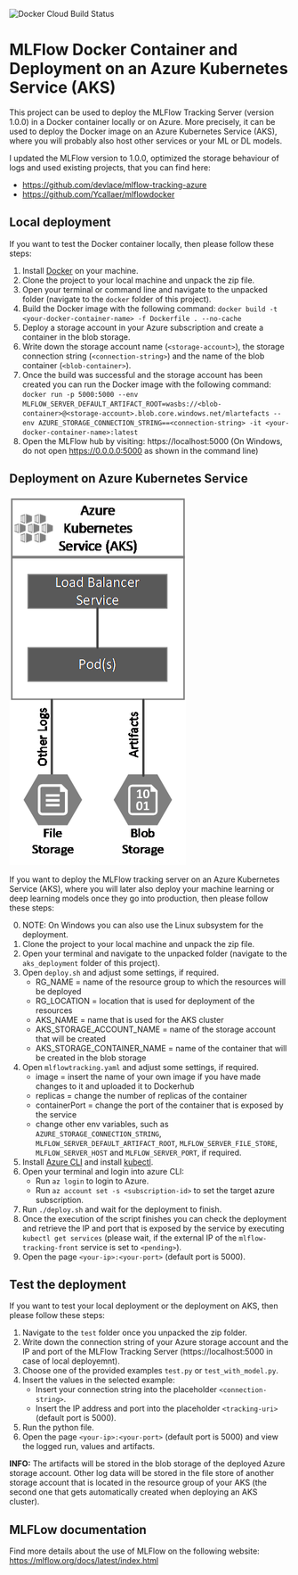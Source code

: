 ![Docker Cloud Build Status](https://img.shields.io/docker/cloud/build/mrnivram/mlflow.svg?style=flat-square)

# MLFlow Docker Container and Deployment on an Azure Kubernetes Service (AKS)
This project can be used to deploy the MLFlow Tracking Server (version 1.0.0) in a Docker container locally or on Azure. More precisely, it can be used to deploy the Docker image on an Azure Kubernetes Service (AKS), where you will probably also host other services or your ML or DL models.

I updated the MLFlow version to 1.0.0, optimized the storage behaviour of logs and used existing projects, that you can find here:
* https://github.com/devlace/mlflow-tracking-azure
* https://github.com/Ycallaer/mlflowdocker

## Local deployment
If you want to test the Docker container locally, then please follow these steps:

1. Install [Docker](https://docs.docker.com/) on your machine.
2. Clone the project to your local machine and unpack the zip file.
3. Open your terminal or command line and navigate to the unpacked folder (navigate to the `docker` folder of this project).
3. Build the Docker image with the following command: `docker build -t <your-docker-container-name> -f Dockerfile . --no-cache`
4. Deploy a storage account in your Azure subscription and create a container in the blob storage.
5. Write down the storage account name (`<storage-account>`), the storage connection string (`<connection-string>`) and the name of the blob container (`<blob-container>`).
6. Once the build was successful and the storage account has been created you can run the Docker image with the following command: `docker run -p 5000:5000 --env MLFLOW_SERVER_DEFAULT_ARTIFACT_ROOT=wasbs://<blob-container>@<storage-account>.blob.core.windows.net/mlartefacts --env AZURE_STORAGE_CONNECTION_STRING==<connection-string> -it <your-docker-container-name>:latest`
7. Open the MLFlow hub by visiting: https://localhost:5000 (On Windows, do not open https://0.0.0.0:5000 as shown in the command line)

## Deployment on Azure Kubernetes Service
![AKS Deployment of MLFlow tracking server](pictures/architecture.png?raw=true "AKS Deployment of MLFlow tracking server")

If you want to deploy the MLFlow tracking server on an Azure Kubernetes Service (AKS), where you will later also deploy your machine learning or deep learning models once they go into production, then please follow these steps:

0. NOTE: On Windows you can also use the Linux subsystem for the deployment.
1. Clone the project to your local machine and unpack the zip file.
2. Open your terminal and navigate to the unpacked folder (navigate to the `aks_deployment` folder of this project).
3. Open `deploy.sh` and adjust some settings, if required.
    - RG_NAME = name of the resource group to which the resources will be deployed
    - RG_LOCATION = location that is used for deployment of the resources
    - AKS_NAME = name that is used for the AKS cluster
    - AKS_STORAGE_ACCOUNT_NAME = name of the storage account that will be created
    - AKS_STORAGE_CONTAINER_NAME = name of the container that will be created in the blob storage
4. Open `mlflowtracking.yaml` and adjust some settings, if required.
    - image = insert the name of your own image if you have made changes to it and uploaded it to Dockerhub
    - replicas = change the number of replicas of the container
    - containerPort = change the port of the container that is exposed by the service
    - change other env variables, such as `AZURE_STORAGE_CONNECTION_STRING`, `MLFLOW_SERVER_DEFAULT_ARTIFACT_ROOT`, `MLFLOW_SERVER_FILE_STORE`, `MLFLOW_SERVER_HOST` and `MLFLOW_SERVER_PORT`, if required.
5. Install [Azure CLI](https://docs.microsoft.com/en-us/cli/azure/install-azure-cli?view=azure-cli-latest) and install [kubectl](https://kubernetes.io/docs/tasks/tools/install-kubectl/).
6. Open your terminal and login into azure CLI:
    - Run `az login` to login to Azure.
    - Run `az account set -s <subscription-id>` to set the target azure subscription.
7. Run `./deploy.sh` and wait for the deployment to finish.
8. Once the execution of the script finishes you can check the deployment and retrieve the IP and port that is exposed by the service by executing `kubectl get services` (please wait, if the external IP of the `mlflow-tracking-front` service is set to `<pending>`).
9. Open the page `<your-ip>:<your-port>` (default port is 5000).

## Test the deployment
If you want to test your local deployment or the deployment on AKS, then please follow these steps:

1. Navigate to the `test` folder once you unpacked the zip folder.
2. Write down the connection string of your Azure storage account and the IP and port of the MLFlow Tracking Server (https://localhost:5000 in case of local deployemnt).
3. Choose one of the provided examples `test.py` or `test_with_model.py`.
3. Insert the values in the selected example:
    - Insert your connection string into the placeholder `<connection-string>`.
    - Insert the IP address and port into the placeholder `<tracking-uri>` (default port is 5000).
4. Run the python file.
5. Open the page `<your-ip>:<your-port>` (default port is 5000) and view the logged run, values and artifacts.

**INFO:** The artifacts will be stored in the blob storage of the deployed Azure storage account. Other log data will be stored in the file store of another storage account that is located in the resource group of your AKS (the second one that gets automatically created when deploying an AKS cluster).

## MLFLow documentation
Find more details about the use of MLFlow on the following website: https://mlflow.org/docs/latest/index.html
